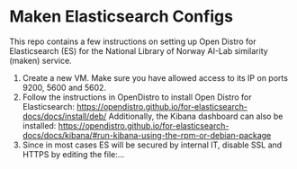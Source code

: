 # Maken Elasticsearch Configs

This repo contains a few instructions on setting up Open Distro for Elasticsearch (ES) for the National Library of Norway AI-Lab similarity (maken) service.

1. Create a new VM. Make sure you have allowed access to its IP on ports 9200, 5600 and 5602.
2. Follow the instructions in OpenDistro to install Open Distro for Elasticsearch: https://opendistro.github.io/for-elasticsearch-docs/docs/install/deb/ Additionally, the Kibana dashboard can also be installed: https://opendistro.github.io/for-elasticsearch-docs/docs/kibana/#run-kibana-using-the-rpm-or-debian-package
3. Since in most cases ES will be secured by internal IT, disable SSL and HTTPS by editing the file:...
